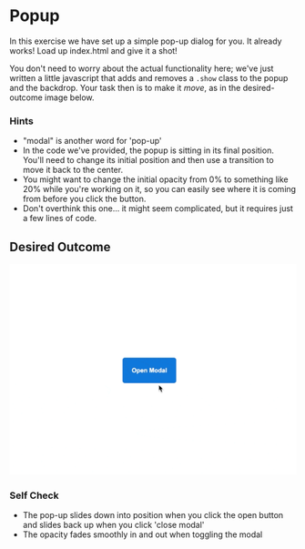 # Popup

In this exercise we have set up a simple pop-up dialog for you. It already works! Load up index.html and give it a shot!

You don't need to worry about the actual functionality here; we've just written a little javascript that adds and removes a `.show` class to the popup and the backdrop.  Your task then is to make it _move_, as in the desired-outcome image below.

### Hints

- "modal" is another word for 'pop-up'
- In the code we've provided, the popup is sitting in its final position. You'll need to change its initial position and then use a transition to move it back to the center.
- You might want to change the initial opacity from 0% to something like 20% while you're working on it, so you can easily see where it is coming from before you click the button.
- Don't overthink this one... it might seem complicated, but it requires just a few lines of code.

## Desired Outcome

![outcome](./desired-outcome.gif)

### Self Check

- The pop-up slides down into position when you click the open button and slides back up when you click 'close modal'
- The opacity fades smoothly in and out when toggling the modal
